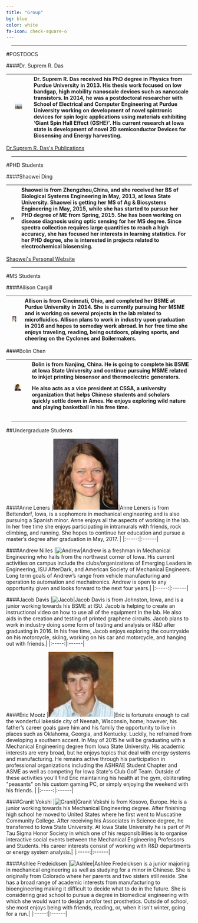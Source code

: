 ```yaml
---
title: "Group"
bg: blue
color: white
fa-icon: check-square-o
---
```

<head>
<style>
hr {
  display: block;
  margin: 1em;
  border-width: 5px;
}
<table border="0"><tr><td>etc</td></tr></table>
</style>
</head>

---

#POSTDOCS

####Dr. Suprem R. Das

|<img alt="Suprem" width="35%" src="img/SupremD.jpg">|Dr. Suprem R. Das received his PhD degree in Physics from Purdue University in 2013. His thesis work focused on low bandgap, high mobility nanoscale devices such as nanoscale transistors. In 2014, he was a postdoctoral researcher with School of Electrical and Computer Engineering at Purdue University working on development of novel spintronic devices for spin logic applications using materials exhibiting ‘Giant Spin Hall Effect (GSHE)’. His current research at Iowa state is development of novel 2D semiconductor Devices for Biosensing and Energy harvesting.|
|:-----:|:------|

[Dr.Suprem R. Das's Publications](https://scholar.google.com/citations?user=QOIYxUQAAAAJ&hl=en)

---

#PHD Students

####Shaowei Ding

|<img alt="Shaowei" width="35%" src="img/swd.png">|Shaowei is from Zhengzhou,China, and she received her BS of Biological Systems Engineering in  May, 2013, at Iowa State University. Shaowei is getting her MS of Ag & Biosystems Engineering in  May, 2015, while she has started to pursue her PHD degree of ME from Spring, 2015. She has been working on disease diagnosis using optic sensing for her MS degree. Since spectra collection requires large quantities to reach a high accuracy, she has focused her interests in learning statistics. For her PHD degree, she is interested in projects related to electrochemical biosensing.|
|:-----:|:------|

[Shaowei's Personal Website](http://shaoweiding.com)

---

#MS Students 

####Allison Cargill

|<img alt="Allison" width="35%" src="img/AllisonCargill_headshot.jpg">|Allison is from Cincinnati, Ohio, and completed her BSME at Purdue University in 2014. She is currently pursuing her MSME and is working on several projects in the lab related to microfluidics. Allison plans to work in industry upon graduation in 2016 and hopes to someday work abroad. In her free time she enjoys traveling, reading, being outdoors, playing sports, and cheering on the Cyclones and Boilermakers.|
|:-----:|:------|

####Bolin Chen

|<img alt="Bolin" width="35%" src="img/bolinchen.jpg">| Bolin is from Nanjing, China. He is going to complete his BSME at Iowa State University and continue pursuing MSME related to inkjet printing biosensor and thermoelectric generators. <p>He also acts as a vice president at CSSA, a university organization that helps Chinese students and scholars quickly settle down in Ames. He enjoys exploring wild nature and playing basketball in his free time.</p>|
|:-----:|:------|

---

##Undergraduate Students

####Anne Leners
|<img alt="Anne" width="35%" src="img/anne.jpg">|Anne Leners is from Bettendorf, Iowa, is a sophomore in mechanical engineering and is also pursuing a Spanish minor. Anne enjoys all the aspects of working in the lab. In her free time she enjoys participating in intramurals with friends, rock climbing, and running. She hopes to continue her education and pursue a master’s degree after graduation in May, 2017. |
|:-----:|:------|

####Andrew Nilles
|<img alt="Andrew" width="35%" src="img/andrew.jpg">|Andrew is a freshman in Mechanical Engineering who hails from the northwest corner of Iowa. His current activities on campus include the clubs/organizations of Emerging Leaders in Engineering, ISU AfterDark, and American Society of Mechanical Engineers. Long term goals of Andrew’s range from vehicle manufacturing and operation to automation and mechatronics. Andrew is open to any opportunity given and looks forward to the next four years.|
|:-----:|:------|

####Jacob Davis
|<img alt="Jacob" width="35%" src="img/jacob.jpg">|Jacob Davis is from Johnston, Iowa, and is a junior working towards his BSME at ISU.  Jacob is helping to create an instructional video on how to use all of the equipment in the lab. He also aids in the creation and testing of printed graphene circuits.  Jacob plans to work in industry doing some form of testing and analysis or R&D after graduating in 2016.  In his free time, Jacob enjoys exploring the countryside on his motorcycle, skiing, working on his car and motorcycle, and hanging out with friends.|
|:-----:|:------|

####Eric Mootz
|<img alt="Eric" width="35%" src="img/eric.jpeg">|Eric is fortunate enough to call the wonderful lakeside city of Neenah, Wisconsin, home; however, his father’s career goals gave him and his family the opportunity to live in places such as Oklahoma, Georgia, and Kentucky. Luckily, he refrained from developing a southern accent. In May of 2015 he will be graduating with a Mechanical Engineering degree from Iowa State University. His academic interests are very broad, but he enjoys topics that deal with energy systems and manufacturing. He remains active through his participation in professional organizations including the ASHRAE Student Chapter and ASME as well as competing for Iowa State's Club Golf Team. Outside of these activities you’ll find Eric maintaining his health at the gym, obliterating "peasants" on his custom gaming PC, or simply enjoying the weekend with his friends. |
|:-----:|:------|

####Granit Vokshi
|<img alt="Granit" width="35%" src="img/granit.jpg">|Granit Vokshi is from Kosovo, Europe. He is a junior working towards his Mechanical Engineering degree. After finishing high school he moved to United States where he first went to Muscatine Community College. After receiving his Associates in Science degree, he transferred to Iowa State University. At Iowa State University he is part of Pi Tau Sigma Honor Society in which one of his responsibilities is to organise interactive social events between the Mechanical Engineering Professors and Students. His career interests consist of working with R&D departments or energy system analysis.|
|:-----:|:------|

####Ashlee Fredeicksen
|<img alt="Ashlee" width="35%" src="img/ashlee.jpg">|Ashlee Fredeicksen is a junior majoring in mechanical engineering as well as studying for a minor in Chinese. She is originally from Colorado where her parents and two sisters still reside. She has a broad range of academic interests from manufacturing to bioengineering making it difficult to decide what to do in the future. She is considering grad school to pursue a degree in biomedical engineering with which she would want to design and/or test prosthetics. Outside of school, she most enjoys being with friends, reading, or, when it isn't winter, going for a run.|
|:-----:|:------|
